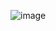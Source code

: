 ![image](https://github.com/LIUKRAST/EmiCreateSchematics/assets/73425030/7e6fbcba-f6ec-43ca-ab38-7a1030c8eb2d)
